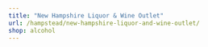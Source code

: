 ```yaml
---
title: "New Hampshire Liquor & Wine Outlet"
url: /hampstead/new-hampshire-liquor-and-wine-outlet/
shop: alcohol
---
```

